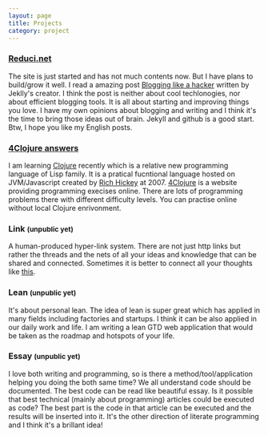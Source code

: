 ```yaml
---
layout: page
title: Projects
category: project
---
```




### [Reduci.net][reduci]

The site is just started and has not much contents now. But I have plans to build/grow it well. I read a amazing post [Blogging like a hacker][blog-hacker] written by Jeklly\'s creator. I think the post is neither about cool techlonogies, nor about efficient blogging tools. It is all about starting and improving things you love. I have my own opinions about blogging and writing and I think it\'s the time to bring those ideas out of brain. Jekyll and github is a good start. Btw, I hope you like my English posts.



### [4Clojure answers][4clj-ans]

I am learning [Clojure][clj] recently which is a relative new programming language of Lisp family. It is a pratical fucntional language hosted on JVM/Javascript created by [Rich Hickey][richhickey] at 2007. [4Clojure][4clj] is a website providing programming execises online. There are lots of programming problems there with different difficulty levels. You can practise online without local Clojure enrivonment.



### Link <small>(unpublic yet)</small>


A human-produced hyper-link system. There are not just http links but rather the threads and the nets of all your ideas and knowledge that can be shared and connected. Sometimes it is better to connect all your thoughts like [this](/map/reducer.html).


### Lean <small>(unpublic yet)</small>

It\'s about personal lean. The idea of lean is super great which has applied in many fields including factories and startups. I think it can be also applied in our daily work and life. I am writing a lean GTD web application that would be taken as the roadmap and hotspots of your life.


### Essay <small>(unpublic yet)</small>

I love both writing and programming, so is there a method/tool/application helping you doing the both same time? We all understand code should be documented. The best code can be read like beautiful essay. Is it possible that best technical (mainly about programming) articles could be executed as code? The best part is the code in that article can be executed and the results will be inserted into it. It\'s the other direction of literate programming and I think it\'s a brillant idea!





[4clj-ans]: https://github.com/legendsland/4clojure-answers
[clj]: http://clojure.org
[richhickey]: https://github.com/richhickey
[4clj]: http://www.4clojure.com/
[reduci]: http://reduci.net
[g]: http://www.google.com
[blog-hacker]: http://tom.preston-werner.com/2008/11/17/blogging-like-a-hacker.html

